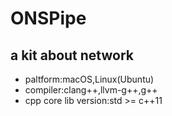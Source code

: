 # ONSPipe
## a kit about network

* paltform:macOS,Linux(Ubuntu)
* compiler:clang++,llvm-g++,g++
* cpp core lib version:std >= c++11
